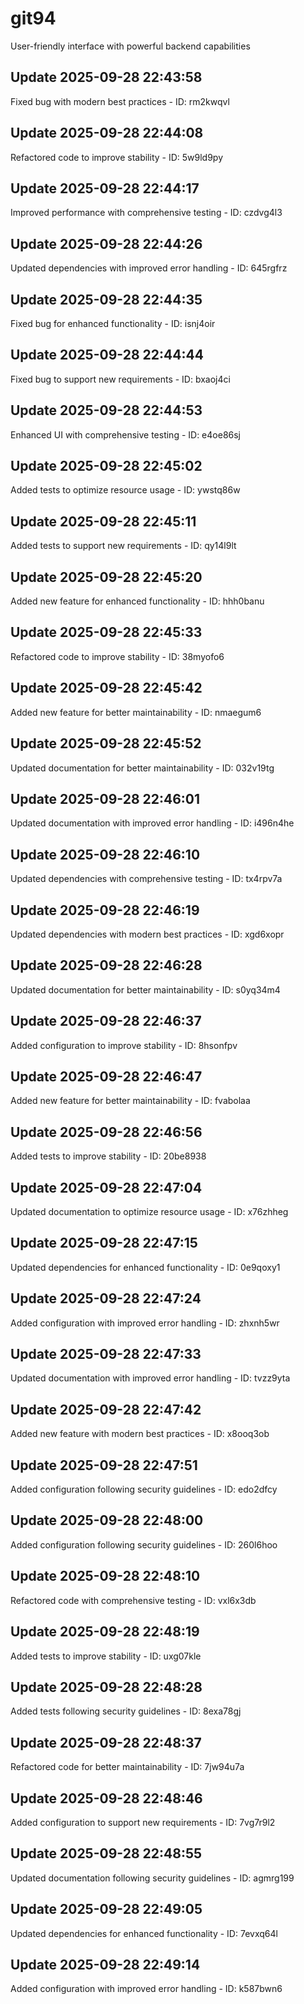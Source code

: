 # git94
User-friendly interface with powerful backend capabilities

## Update 2025-09-28 22:43:58
Fixed bug with modern best practices - ID: rm2kwqvl


## Update 2025-09-28 22:44:08
Refactored code to improve stability - ID: 5w9ld9py


## Update 2025-09-28 22:44:17
Improved performance with comprehensive testing - ID: czdvg4l3


## Update 2025-09-28 22:44:26
Updated dependencies with improved error handling - ID: 645rgfrz


## Update 2025-09-28 22:44:35
Fixed bug for enhanced functionality - ID: isnj4oir


## Update 2025-09-28 22:44:44
Fixed bug to support new requirements - ID: bxaoj4ci


## Update 2025-09-28 22:44:53
Enhanced UI with comprehensive testing - ID: e4oe86sj


## Update 2025-09-28 22:45:02
Added tests to optimize resource usage - ID: ywstq86w


## Update 2025-09-28 22:45:11
Added tests to support new requirements - ID: qy14l9lt


## Update 2025-09-28 22:45:20
Added new feature for enhanced functionality - ID: hhh0banu


## Update 2025-09-28 22:45:33
Refactored code to improve stability - ID: 38myofo6


## Update 2025-09-28 22:45:42
Added new feature for better maintainability - ID: nmaegum6


## Update 2025-09-28 22:45:52
Updated documentation for better maintainability - ID: 032v19tg


## Update 2025-09-28 22:46:01
Updated documentation with improved error handling - ID: i496n4he


## Update 2025-09-28 22:46:10
Updated dependencies with comprehensive testing - ID: tx4rpv7a


## Update 2025-09-28 22:46:19
Updated dependencies with modern best practices - ID: xgd6xopr


## Update 2025-09-28 22:46:28
Updated documentation for better maintainability - ID: s0yq34m4


## Update 2025-09-28 22:46:37
Added configuration to improve stability - ID: 8hsonfpv


## Update 2025-09-28 22:46:47
Added new feature for better maintainability - ID: fvabolaa


## Update 2025-09-28 22:46:56
Added tests to improve stability - ID: 20be8938


## Update 2025-09-28 22:47:04
Updated documentation to optimize resource usage - ID: x76zhheg


## Update 2025-09-28 22:47:15
Updated dependencies for enhanced functionality - ID: 0e9qoxy1


## Update 2025-09-28 22:47:24
Added configuration with improved error handling - ID: zhxnh5wr


## Update 2025-09-28 22:47:33
Updated documentation with improved error handling - ID: tvzz9yta


## Update 2025-09-28 22:47:42
Added new feature with modern best practices - ID: x8ooq3ob


## Update 2025-09-28 22:47:51
Added configuration following security guidelines - ID: edo2dfcy


## Update 2025-09-28 22:48:00
Added configuration following security guidelines - ID: 260l6hoo


## Update 2025-09-28 22:48:10
Refactored code with comprehensive testing - ID: vxl6x3db


## Update 2025-09-28 22:48:19
Added tests to improve stability - ID: uxg07kle


## Update 2025-09-28 22:48:28
Added tests following security guidelines - ID: 8exa78gj


## Update 2025-09-28 22:48:37
Refactored code for better maintainability - ID: 7jw94u7a


## Update 2025-09-28 22:48:46
Added configuration to support new requirements - ID: 7vg7r9l2


## Update 2025-09-28 22:48:55
Updated documentation following security guidelines - ID: agmrg199


## Update 2025-09-28 22:49:05
Updated dependencies for enhanced functionality - ID: 7evxq64l


## Update 2025-09-28 22:49:14
Added configuration with improved error handling - ID: k587bwn6

